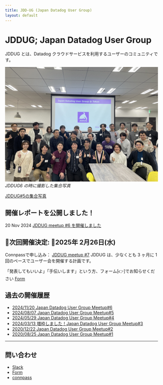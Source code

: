 ```yaml
---
title: JDD-UG (Japan Datadog User Group)
layout: default
---
```


# JDDUG; Japan Datadog User Group

JDDUG とは、Datadog クラウドサービスを利用するユーザーのコミュニティです。

![集合写真](/assets/images/meetup6-all.jpg)
_JDDUG6 の時に撮影した集合写真_

[JDDUG#5の集合写真](/2024/08/07/#participant)

## 開催レポートを公開しました！
20 Nov 2024 [JDDUG meetup #6 を開催しました](/2024/11/20/)

## 📣次回開催決定: 📆2025年 2月26日(水)

Connpassで申し込み： [JDDUG meetup #7](https://datadog-jp.connpass.com/event/343144/)
JDDUG は、少なくとも 3 ヶ月に 1 回のペースでユーザー会を開催する計画です。

「発表してもいいよ」「手伝いします」という方、フォーム[👉]でお知らせください
[Form](https://forms.gle/SoJrRUvX4FcysogP9)

## 過去の開催履歴

- [2024/11/20 Japan Datadog User Group Meetup#6](https://datadog-jp.connpass.com/event/334594/)
- [2024/08/07 Japan Datadog User Group Meetup#5](https://datadog-jp.connpass.com/event/324770/)
- [2024/05/29 Japan Datadog User Group Meetup#4](https://datadog-jp.connpass.com/event/317091/)
- [2024/03/13 増枠しました！Japan Datadog User Group Meetup#3](https://datadog-jp.connpass.com/event/309899/)
- [2020/12/22 Japan Datadog User Group Meetup#2](https://datadog-jp.connpass.com/event/196957/)
- [2020/08/25 Japan Datadog User Group Meetup#1](https://datadog-jp.connpass.com/event/185920/)

---

## 問い合わせ

- [Slack](https://t.co/dpBETMaosn)
- [Form](https://forms.gle/SoJrRUvX4FcysogP9)
- [connpass](https://datadog-jp.connpass.com/)

